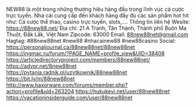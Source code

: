 NEW88 là một trong những thương hiệu hàng đầu trong lĩnh vực cá cược trực tuyến. Nhà cái cung cấp đến khách hàng đầy đủ các sản phẩm hot hit như: Cá cược thể thao, casino trực tuyến, slots,….
Thông tin liên hệ
Wesite: https://88new88.net/
Địa chỉ: 21 A Tranh, Tân Thành, Thành phố Buôn Ma Thuột, Đắk Lắk, Việt Nam
Zipcode: 63000
Email: 88new88net@gmail.com
Hagtag: #88new88net #new88 #nhacainew88 #new88casino
Social:
https://personaljournal.ca/88new88net/88new88net
https://ingmac.ru/forum/?PAGE_NAME=profile_view&UID=38408
https://articledirectoryproject.com/members/88new88net/
https://advpr.net/8new88net
https://pytania.radnik.pl/uzytkownik/88new88net
https://bit.ly/m/88new88net
http://www.haxorware.com/forums/member.php?action=profile&uid=263204
https://hukukevi.net/user/88new88net
https://vacationinsiderguide.com/user/88new88net